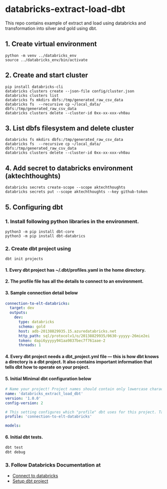 # databricks-extract-load-dbt
This repo contains example of extract and load using databricks and transformation into silver and gold using dbt.

## 1. Create virtual environment
```
python -m venv ../databricks_env
source ../databricks_env/bin/activate
```

## 2. Create and start cluster
```
pip install databricks-cli 
databricks clusters create --json-file config/cluster.json
databricks clusters list
databricks fs mkdirs dbfs:/tmp/generated_raw_csv_data
databricks fs  --recursive cp ~/local_data/ dbfs:/tmp/generated_raw_csv_data
databricks clusters delete --cluster-id 0xx-xx-xxx-vh0au
```
## 3. List dbfs filesystem and delete cluster
```
databricks fs mkdirs dbfs:/tmp/generated_raw_csv_data
databricks fs  --recursive cp ~/local_data/ dbfs:/tmp/generated_raw_csv_data
databricks clusters delete --cluster-id 0xx-xx-xxx-vh0au
```

## 4. Add secret to databricks environment (aktechthoughts)
```
databricks secrets create-scope --scope aktechthoughts
databricks secrets put --scope aktechthoughts --key github-token
```

## 5. Configuring dbt 
### 1. Install following python libraries in the environment.

```
python3 -m pip install dbt-core
python3 -m pip install dbt-databrics
```

### 2. Create dbt project using 
```
dbt init projects
```
#### 1. Every dbt project has ~/.dbt/profiles.yaml in the home directory.
#### 2. The profile file has all the details to connect to an environment.
#### 3. Sample connection detail below

```yaml
connection-to-elt-databricks:
  target: dev
  outputs:
    dev:
      type: databricks
      schema: gold
      host: adb-20138829935.15.azuredatabricks.net
      http_path: sql/protocolv1/o/20138829935/0630-yyyyy-26mie2ei
      token: dapi6yyyyy941aa9837bec7f761aae-2
      threads: 1
```

#### 4. Every dbt project needs a dbt_project.yml file — this is how dbt knows a directory is a dbt project. It also contains important information that tells dbt how to operate on your project.
#### 5. Initial Minimal dbt configuration below

```yaml
# Name your project! Project names should contain only lowercase characters and underscores.
name: 'databricks_extract_load_dbt'
version: '1.0.0'
config-version: 2

# This setting configures which "profile" dbt uses for this project. Taken from ~/.dbt/profiles.yaml
profile: 'connection-to-elt-databricks'

models:

```

#### 6. Initial dbt tests.

```bash
dbt test
dbt debug
```

### 3. Follow Databricks Documentation at
* [Connect to databricks](https://docs.databricks.com/dev-tools/databricks-connect.html#set-up-your-ide-or-notebook-server)
* [Setup dbt project](https://docs.getdbt.com/reference/dbt_project.yml)

